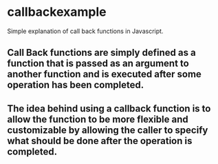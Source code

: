 # callbackexample
Simple explanation of call back functions in Javascript. 

## Call Back functions are simply defined as a function that is passed as an argument to another function and is executed after some operation has been completed. 

## The idea behind using a callback function is to allow the function to be more flexible and customizable by allowing the caller to specify what should be done after the operation is completed.
